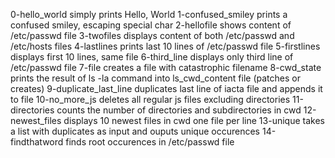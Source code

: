 0-hello_world simply prints Hello, World
1-confused_smiley prints a confused smiley, escaping special char
2-hellofile shows content of /etc/passwd file
3-twofiles displays content of both /etc/passwd and /etc/hosts files
4-lastlines prints last 10 lines of /etc/passwd file
5-firstlines displays first 10 lines, same file
6-third_line displays only third line of /etc/passwd file
7-file creates a file with catastrophic filename
8-cwd_state prints the result of ls -la command into ls_cwd_content file (patches or creates)
9-duplicate_last_line duplicates last line of iacta file and appends it to file
10-no_more_js deletes all regular js files excluding directories
11-directories counts the number of directories and subdirectories in cwd
12-newest_files displays 10 newest files in cwd one file per line
13-unique takes a list with duplicates as input and ouputs unique occurences
14-findthatword finds root occurences in /etc/passwd file
